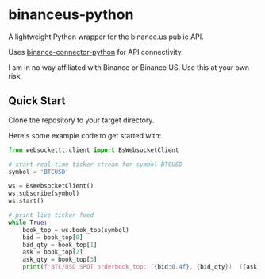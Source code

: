 # binanceus-python
A lightweight Python wrapper for the binance.us public API. 

Uses [binance-connector-python](https://github.com/binance/binance-connector-python) for API connectivity.

I am in no way affiliated with Binance or Binance US. Use this at your own risk.

## Quick Start
Clone the repository to your target directory.

Here's some example code to get started with:
```python
from websockettt.client import BsWebsocketClient

# start real-time ticker stream for symbol BTCUSD
symbol = 'BTCUSD'

ws = BsWebsocketClient()
ws.subscribe(symbol)
ws.start()

# print live ticker feed
while True:  
    book_top = ws.book_top(symbol)  
    bid = book_top[0]  
    bid_qty = book_top[1]  
    ask = book_top[2]  
    ask_qty = book_top[3]  
    print(f'BTC/USD SPOT orderbook_top: ({bid:0.4f}, {bid_qty})  ({ask:0.4f}, {ask_qty})')
```
